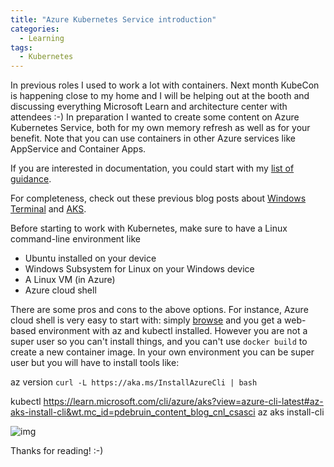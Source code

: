 ```yaml
---
title: "Azure Kubernetes Service introduction"
categories:
  - Learning
tags:
  - Kubernetes
---
```


In previous roles I used to work a lot with containers. Next month KubeCon is happening close to my home and I will be helping out at the booth and discussing everything Microsoft Learn and architecture center with attendees :-) In preparation I wanted to create some content on Azure Kubernetes Service, both for my own memory refresh as well as for your benefit. Note that you can use containers in other Azure services like AppService and Container Apps.

If you are interested in documentation, you could start with my [list of guidance](https://github.com/pdebruin/aks/blob/master/aks_guidance.md).

For completeness, check out these previous blog posts about [Windows Terminal](https://blog.pdebruin.org/accessing-azure-terminal/) and [AKS](https://blog.pdebruin.org/azure-kubernetes-service-free-tier/).

Before starting to work with Kubernetes, make sure to have a Linux command-line environment like

* Ubuntu installed on your device
* Windows Subsystem for Linux on your Windows device
* A Linux VM (in Azure)
* Azure cloud shell

There are some pros and cons to the above options. For instance, Azure cloud shell is very easy to start with: simply [browse](https://shell.azure.com) and you get a web-based environment with az and kubectl installed. However you are not a super user so you can't install things, and you can't use ```docker build``` to create a new container image. In your own environment you can be super user but you will have to install tools like:

az version
[](https://learn.microsoft.com/cli/azure/install-azure-cli-linux?pivots=script&wt.mc_id=pdebruin_content_blog_cnl_csasci)
```curl -L https://aka.ms/InstallAzureCli | bash```

kubectl
https://learn.microsoft.com/cli/azure/aks?view=azure-cli-latest#az-aks-install-cli&wt.mc_id=pdebruin_content_blog_cnl_csasci
az aks install-cli

![img](../assets/images/2023-03-17-azure-kubernetes-service-introduction.png)



Thanks for reading! :-)
